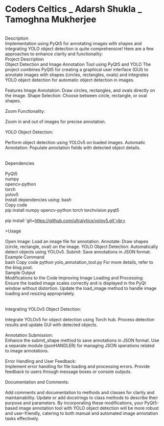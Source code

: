 # Coders Celtics _ Adarsh Shukla _ Tamoghna Mukherjee
<br> Description <br>
 Implementation using PyQt5 for annotating images with shapes and integrating YOLO object detection is quite comprehensive! Here are a few approaches to enhance clarity and functionality:
<br>
Project Description
<br>
Object Detection and Image Annotation Tool using PyQt5 and YOLO
The project combines PyQt5 for creating a graphical user interface (GUI) to annotate images with shapes (circles, rectangles, ovals) and integrates YOLO object detection for automatic object detection in images.<br>
<br>
Features
Image Annotation: Draw circles, rectangles, and ovals directly on the image.
Shape Selection: Choose between circle, rectangle, or oval shapes.<br><br>
Zoom Functionality: <br><br>Zoom in and out of images for precise annotation.<br><br>
YOLO Object Detection: <br><br>Perform object detection using YOLOv5 on loaded images.
Automatic Annotation: Populate annotation fields with detected object details.<br>
<br><br>Dependencies<br><br>
PyQt5<br>
numpy<br>
opencv-python<br>
torch<br>
yolov5 <br>
Install dependencies using:
bash<br>
Copy code<br>
pip install numpy opencv-python torch torchvision pyqt5<br><br>
pip install 'git+https://github.com/ultralytics/yolov5.git'<br>
<br><br>>Usage<br><br>
Open Image: Load an image file for annotation.
Annotate: Draw shapes (circle, rectangle, oval) on the image.
YOLO Object Detection: Automatically detect objects using YOLOv5.
Submit: Save annotations in JSON format.<br>
Example Command<br>
bash
Copy code
python yolo_annotation_tool.py
For more details, refer to the blog post.
<br>
Sample Output
<br>
Modifications to the Code
Improving Image Loading and Processing:
<br>
Ensure the loaded image scales correctly and is displayed in the PyQt window without distortion.
Update the load_image method to handle image loading and resizing appropriately.<br><br>
<br>Integrating YOLOv5 Object Detection:<br>
<br>
Integrate YOLOv5 for object detection using Torch hub.
Process detection results and update GUI with detected objects.<br><br>
Annotation Submission:
<br>
Enhance the submit_shape method to save annotations in JSON format.
Use a separate module (jsonHANDLER) for managing JSON operations related to image annotations.<br>
<br>
Error Handling and User Feedback:
<br>
Implement error handling for file loading and processing errors.
Provide feedback to users through message boxes or console outputs.<br>
<br>
Documentation and Comments:<br>
<br>
Add comments and documentation to methods and classes for clarity and maintainability.
Update or add docstrings to class methods to describe their purpose and parameters.
By incorporating these modifications, your PyQt5-based image annotation tool with YOLO object detection will be more robust and user-friendly, catering to both manual and automated image annotation tasks effectively.
